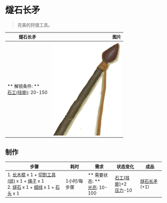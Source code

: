 # 燧石长矛  
> 完美的狩猎工具。  
  
  燧石长矛  |   图片   
 ----  |  ----:   
 ** 解锁条件: **<br>[石工(技能)](Skill_Knapping.md): 20-150  |  <img decoding="async" src="Sprite/SpearFlint.png" href="a.md" style="max-width:300px;max-height:300px;">   
  
## 制作  
步骤  |  耗时  |  需求  |  状态变化  |  成品  
----  |  ----  |  ----  |  ----  |  ----  
1. [长木棍](StickLong.md) x 1 + [切割工具(组)](GpTag_Cutter.md) x 1 + [绳子](Rope.md) x 1<br>2. [燧石](Flint.md) x 1 + [细线](CordFiber.md) x 1 + [石头](Stone.md) x 1  |  1小时/每步骤  |  ** 需要状态: **<br>[光亮](Light.md): 10-100  |  [石工(技能)](Skill_Knapping.md)+2<br>[压力](Stress.md)-10  |  [燧石长矛](SpearFlint.md)(+1)  
